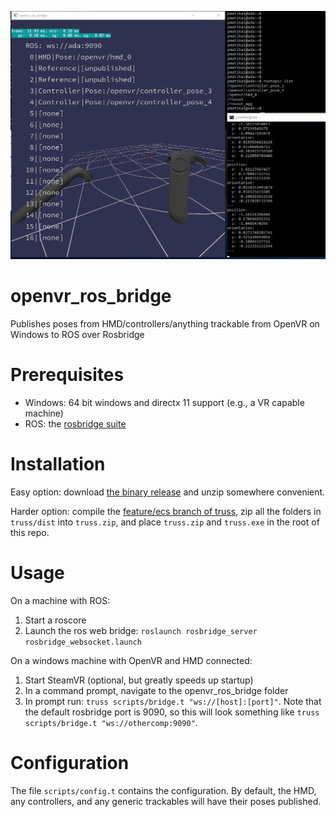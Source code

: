 ![HMD display and console output](screenshot.png?raw=true)

# openvr_ros_bridge
Publishes poses from HMD/controllers/anything trackable from OpenVR on Windows
to ROS over Rosbridge

# Prerequisites

* Windows: 64 bit windows and directx 11 support (e.g., a VR
  capable machine)
* ROS: the [rosbridge suite](http://wiki.ros.org/rosbridge_suite)

# Installation

Easy option: download [the binary release](https://github.com/personalrobotics/openvr_ros_bridge/releases/tag/v0.1.0)
and unzip somewhere convenient.

Harder option: compile the
[feature/ecs branch of truss](https://github.com/PyryM/truss/tree/feature/ecs),
zip all the folders in `truss/dist` into `truss.zip`, and place `truss.zip` and
`truss.exe` in the root of this repo.

# Usage

On a machine with ROS:

1. Start a roscore
2. Launch the ros web bridge: `roslaunch rosbridge_server rosbridge_websocket.launch`

On a windows machine with OpenVR and HMD connected:

1. Start SteamVR (optional, but greatly speeds up startup)
2. In a command prompt, navigate to the openvr_ros_bridge folder
3. In prompt run: `truss scripts/bridge.t "ws://[host]:[port]"`. Note that the default
rosbridge port is 9090, so this will look something like `truss scripts/bridge.t "ws://othercomp:9090"`.

# Configuration

The file `scripts/config.t` contains the configuration. By default, the HMD,
any controllers, and any generic trackables will have their poses published.
